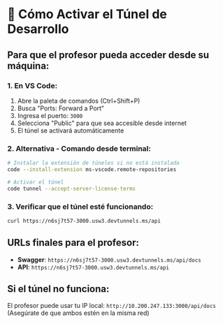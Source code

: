 # 🔧 Cómo Activar el Túnel de Desarrollo

## Para que el profesor pueda acceder desde su máquina:

### 1. En VS Code:
1. Abre la paleta de comandos (Ctrl+Shift+P)
2. Busca "Ports: Forward a Port"
3. Ingresa el puerto: `3000`
4. Selecciona "Public" para que sea accesible desde internet
5. El túnel se activará automáticamente

### 2. Alternativa - Comando desde terminal:
```bash
# Instalar la extensión de túneles si no está instalada
code --install-extension ms-vscode.remote-repositories

# Activar el túnel
code tunnel --accept-server-license-terms
```

### 3. Verificar que el túnel esté funcionando:
```bash
curl https://n6sj7t57-3000.usw3.devtunnels.ms/api
```

## URLs finales para el profesor:
- **Swagger**: `https://n6sj7t57-3000.usw3.devtunnels.ms/api/docs`
- **API**: `https://n6sj7t57-3000.usw3.devtunnels.ms/api`

## Si el túnel no funciona:
El profesor puede usar tu IP local: `http://10.200.247.133:3000/api/docs`
(Asegúrate de que ambos estén en la misma red)
